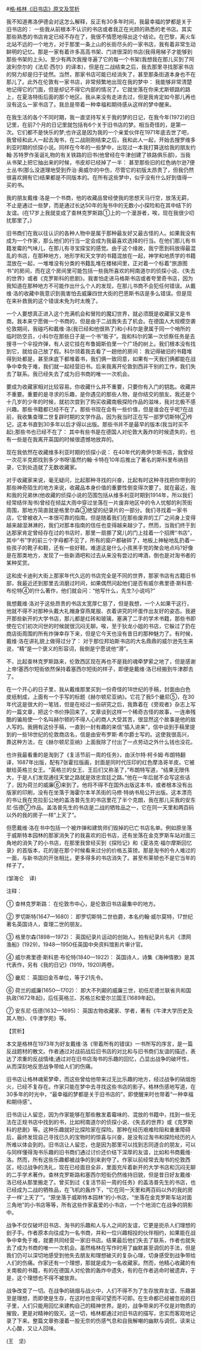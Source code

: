 #[格·格林《旧书店》原文及赏析](https://www.vrrw.net/wx/12529.html)

我不知道弗洛伊德会对这怎么解释，反正有30多年时间，我最幸福的梦都是关于旧书店的： 一些我从前根本不认识的书店或者我正在光顾的熟悉的老书店。其实那些熟悉的书店肯定已经不存在了，我很不情愿地得出这个结论。在巴黎，离火车北站不远的一个地方，对于那里一条上山的长街尽头的一家书店，我有着非常生动鲜明的记忆。那是一家有着许多高高书架、门进很深的书店(我得用梯子才能够到那些书架的上头)。至少有两次我搜寻遍了它的每一个书架(我想我在那儿买到了阿波利奈尔的《法尼·西尔》的译本)，但是在二战结束之后，我去那里寻找那家书店的努力却是归于徒然。当然，那家书店可能已经消失了，甚至那条街道本身也不在那儿了。此外在伦敦有一家书店，非常频繁地出现在我的梦中： 我能够非常清楚地记得它的门面，但是却记不得它内部的情况了。它就坐落在你来尤斯顿路的路上，在夏洛特街后面的那个地区。我从来没有走进去过，但是我肯定如今那儿再也没有这么一家书店了。我总是带着一种幸福和期待感从这样的梦中醒来。

在我生活的各个不同时期，我一直坚持写关于我的梦的日记，在我今年(1972)的日记里，在前7个月的日记里就包括有6个关于旧书店的梦。相当奇怪的，是第一次。它们都不是快乐的梦;也许这是因为我的一个亲爱伙伴在1971年底去世了吧，我曾经和此人一起去淘书，在二战刚刚结束之后，我和此人一起，开始去搜罗维多利亚时期的侦探小说。同样在今年的一些梦中，出现过一本我打算送给我的朋友约翰·苏特罗作圣诞礼物的有关铁路的旧书(他曾经在牛津创建了铁路俱乐部)，当我从书架上把它抽出来的时候，书皮却已经掉了一半： 甚至那些旧的红色纳尔逊7便士丛书(那么没道理地受到乔治·奥威尔的中伤，尽管它的初版太昂贵了，但我仍然很喜欢拥有它)结果都是不同版本的。在所有这些梦中，似乎没有什么好到值得一买的书。

我的朋友戴维·洛是一个书商，他的收藏品曾经使我的思想天马行空，放荡无羁，不止是通过一些梦，而是通过长达50年的淘书中的无数小小探险和在其中结下的友谊。(在17岁上我就变成了查林克罗斯路①上的一个漫游者，唉，现在我很少叨扰那里了。)



旧书商们在我以往认识的各种人物中是属于那种最友好又最古怪的人。如果我没有成为一个作家，那么他们的行当一定会成为我最喜欢选择的行当。在他们那儿有书籍发霉的气味儿，在那儿有寻宝探宝的感觉。由于这个缘故，我宁愿到码放得最混乱的书店，在那种地方，地形学和天文学的书籍混放在一起，神学和地质学的书籍混放在一起，一堆堆没有分类的书籍乱堆在楼梯间里，正对着一个标着“旅游图书”的房间，而在这个房间里可能包括一些我所喜欢的柯南道尔的侦探小说、《失去的世界》或者《克罗斯科的悲剧》。我害怕走进马格斯书店或者夸里奇书店，因为我知道在那种地方不可能作出什么个人的发现，在那儿书商不会犯任何错误。从戴维·洛的收藏中我意识到我害怕去威廉四世大街的巴恩斯书店是多么错误。但是现在来补救我的这个错误未免为时太晚了。

一个人要想真正进入这个充满机会和冒险的魔幻世界，就必须既是收藏家又是书商。我本来宁愿做一个书商的，但是由于二战我失去了机会。在德国人大规模空袭伦敦期间，我碰巧和戴维·洛(我已经和他很熟了)和小科尔是隶属于同一个哨所的临时防空员，小科尔在那些日子是一个书“贩子”。我和科尔的第一次侦察任务是去搜寻一个伞投炸弹，有人说它挂在布鲁姆斯伯里一个广场的树上。我们根本没有找到它，就给自己放了假。科尔领着我去看了一趟他的房间： 我记得破旧的书籍堆得到处都是，甚至床底下都堆着书，我们俩一致同意，如果有一天我们俩都能在战争中幸免于难，我们就一起经营旧书。后来我离开伦敦到西非干别的工作，我们失去了联系。我已经失去了成为旧书商的唯一一次机会。

要成为收藏家相对比较容易。你收藏什么并不重要，只要你有入门的钥匙。收藏并不重要。重要的是寻求的乐趣，是你遇见的那些人物，是你结交的朋友。我还是个十几岁的少年的时候，就初次尝到了购买收藏南极探险作品的滋味，我对北极不感兴趣。那些书籍都已经不在了。那些书现在会有一些价值，但是谁会在乎呢?在战前，我收集查理二世复辟时期的文学作品，因为我当时正在写一部罗切斯特②传记，这本书直到30多年以后才得以出版。那些书并不是最早的版本(我当时买不起);那些书也已经不在了： 其中有些书是在德国人对伦敦大轰炸的时候遗失的，也有一些是在我离开英国的时候很遗憾地放弃的。

现在我依然在收藏维多利亚时期的侦探小说： 在40年代的弗伊尔斯书店，我曾经一次花半克郎找到多少书呀!虽然约翰·卡特在10年后推出了著名的斯科里布纳目录，它到处造就了无数收藏家。

对于收藏家来说，毫无疑问，比起那种寻找的兴奋，比起有时这种寻找把你带到的那些神奇陌生的地方来说，收藏品本身价值的重要性倒变得次要了。就在最近，我和我的兄弟休(他收藏的侦探小说的范围包括从维多利亚时期到1914年，所以我们经常结伴淘书)曾经在倾盆大雨中穿过坐落在一片废弃地区中的令人忧郁的利茨街周围，那地方简直就是格里尔森③绝望的纪录片的一部分。我们寻找着一家书店，它曾被收入一本很可靠的指南。但是随着我们在那些废弃的工厂之间身上变得越来越湿淋淋的，我们对那本指南的信任也变得越来越少了。然而，当我们终于到达那家肯定曾经存在过的书店时，那里一扇挪了窝儿的门上挂着一个招牌“书店”，其中“书”字的前三个字母都不见了，所有的窗户都破碎了，地板上神秘地乱扔着一些孩子的靴子和鞋，还有一些好鞋。难道这是什么小孩黑手党的聚会地点吗?好像是在那类地方，发现了一些新酒吧和过去从来没有尝过的啤酒，倒也是对淘书者的某种奖赏。

这和皮卡迪利大街上那家年代久远的书店完全是不同的世界，那家书店有古籍旧书部，我最近还到那里去消磨过时间，如果偶然问起他们是否有威尔弗里德·斯科恩·布伦特④的什么著作，他们就会问：“他写什么，先生?小说吗?”

我想戴维·洛对于这些昂贵的书店太宽厚仁慈了，但是我想，一个人如果干这行，他就不得不对那种头戴大礼帽身穿燕尾服、衣着讲究的坏蛋作出友好的姿态。我避开那些新开的大学书店，那儿都是红砖和玻璃，塞满了二手的学术书籍，那些书即使在它们初次问世的时候就很沉闷无聊。唉，至于狄龙小姐的书店，它躲过了扔在商店街周围的所有炸弹幸存下来，但是它今天也没有昔日的那种魅力了。有时候，戴维·洛在讲礼貌上做得过分了： 对于那位邦珀斯书店的大名鼎鼎的威尔逊先生来说，“精”是一个褒义的形容词，我倒是宁愿说他“滑”。

不，比起查林克罗斯路来，伦敦西区现在再也不是我的魂牵梦萦之地了，但是感谢上帝!塞西尔短街依然保持着塞西尔短街的样子，即便是戴维·洛已经搬到牛津郡去了。

在一个开心的日子里，我从戴维那里买到一份奇怪的18世纪的手稿，封面由白色皮纸制成，上面有一个手写的标题《赫尔顿尼亚纳》。它花了我5个畿尼⑤，在30年代这是很大的一笔钱，但是在经过一些研究之后，我靠着在《旁观者》杂志上写的一篇文章，把这个书价挣回来了。文章谈到这样一个稀奇古怪的故事，一连串残酷的骗局使一个名叫赫尔顿的不得人心的商人大受其苦，很显然这个故事是他的敌人写的。我拥有这份手稿，一直到一封有趣的来信“插入进来”，信中谈到手稿里提到的一些18世纪的伦敦商店名，信是由安布罗斯·希尔爵士写的。这使我很高兴，靠这种方法，在《赫尔顿尼亚纳》上面我除了付出了一点劳动之外什么钱也没花。

也许我最看重的是淘到了《复活节前一周的任务》，由沃尔特·柯卡姆·布朗特翻译，1687年出版，配有7张霍拉版画，封面是同时代压印的红色摩洛哥羊皮。它被献给英格兰女王。“英格兰的女王、王后们又称圣了，”布朗特写道，“结果无限伟大，于是人们发现通往天堂之路就是效忠宫廷之路。”他在一年后就不会写这些话了，因为荷兰的威廉⑥来到了。他将不得不在国外出版这本书，或者根本没有出版家的印刷，没有在坐落于海霍尔本羊羔街的马修·特纳书局公开出版。这本漂亮的书让我在克拉彭公地的盖洛普先生的书店里花了半个克朗，我在那儿买我的安东尼·伍德⑦作品。盖洛普先生的书店是二战的牺牲品之一，它在同一天里和两百码以外的我的房子一样“上天了”。

但愿戴维·洛在书中包括一个被炸弹和建筑师们毁掉的已亡书店名单。例如原坐落于威斯特本园林的那家消失了的我喜欢的旧书店，还有坐落在金克罗斯车站对面三角地的消失了的小书店，在那里我曾经买到《探险记》和《夏洛克·福尔摩斯回忆录》的首版本，花的是在那个时候看来过分的价格五英镑。那是淘书的令人难过的一面，与新书店的开张相比，更多得多的书店消失了。甚至布莱顿也不是它当年的样子了。

(邹海仑　译)

注释：

① 查林克罗斯路： 在伦敦市中心，是伦敦旧书店最集中的地方。

② 罗切斯特(1647—1680)： 即罗切斯特二世伯爵，本名约翰·威尔莫特，17世纪著名英国诗人，查理二世的朋友。

③ 格里尔森(1898—1972)： 英国纪录片运动的创始人。拍有纪录片名片《漂网渔船》(1929)，1948—1950任英国中央资料馆影片审计官。

④ 威尔弗里德·斯科恩·布伦特(1840—1922)： 英国诗人，诗集《海神情歌》是其代表作，另有《我的日记》(1919，1920)两卷。

⑤ 畿尼： 英国旧金币单位，等于21先令。

⑥ 荷兰的威廉(1650—1702)： 即大不列颠的威廉三世，初任尼德兰联省共和国执政(1672年起)，后任英格兰、苏格兰和爱尔兰国王(1689年起)。

⑦ 安东尼·伍德(1632—1695)： 英国古物收藏家、学者，著有《牛津大学历史及其人物》、《牛津学苑》等。

【赏析】

本文是格林在1973年为好友戴维·洛《带着所有的错误》一书所写的序言，是一篇反战题材的散文。作者通过对战前战后旧书店的对比和与旧书商们友谊的描述，表达了浓重的反战情绪;通过对在旧书店淘书的乐趣的回忆，凸显出战争的破坏性，从而深刻地反思战争带给人们的伤痛。

旧书店让格林魂萦梦牵，而这些曾给他带来过无比乐趣的地方，经过战争的硝烟炮火，已经不复存在。作家只能在梦中去寻找这些书店的影子。格林伤感地写道，在30多年的时光中，“最幸福的梦都是关于旧书店的”，即使醒来时也带着“一种幸福和期待感”。

旧书店让人留恋，因为作家能够在那些散发着霉味的、混放的书籍中，找到一些无法在正规书店中找到的书，比如柯南道尔的侦探小说、《失去的世界》或《克罗斯科的悲剧》等。这种乐趣就好比探险家在探险。那种在经历艰难险阻和重重障碍后，最终发现自己寻找已久的宝物时的惊喜与兴奋，是没有过淘书和探险经历的人所难以体会到的。旧书店让人留恋，也是因为那里可以找到志同道合的朋友，可以与同样懂得淘书乐趣的旧书商们通过讨价还价结下深厚的友谊，比如和书商戴维·洛。然而，所有这些乐趣都被战争的到来剥夺了。作家以前经常去淘书的伦敦西区，经过战争的洗礼，现在已经面目全非，里面充斥着新开的大学书店和沉闷无聊的二手学术著作。查林克罗斯路和塞西尔短街仍然维持旧貌，但是昔日好友戴维·洛已经从那里搬走了。曾买到过《复活节前一周的任务》的盖洛普先生的书店，也已经成为二战的牺牲品，在飞机的轰炸下，“它在同一天里和两百码以外的我的房子一样‘上天了’”。“原坐落于威斯特本园林”的小书店，“坐落在金克罗斯车站对面三角地”的小书店等等，所有这些作家喜爱的小书店，一个个地消亡在战争的阴影中。

战争不仅仅破坏旧书店、淘书的乐趣和人与人之间的友谊，它更是扼杀人们理想的刽子手。作者原本向往成为一名书商，并和一位兴趣相投的伙伴相约，如果能在战争中幸免于难，就要共同经营一家旧书店。结果最后他们失去了联系，作者也就失去了成为书商的唯一一次机会。虽然格林在写作时用了幽默甚至调侃的手法，但是我们仍可以深切地感受到他失去朋友和理想破灭的复杂心理，切身感受到战争带给人们的伤痛。作家还有一个理想，那就是成为一名收藏家。然而，他精心收藏的有关南极的书籍，有的在德国人对伦敦的轰炸中遗失，有的在作者逃命时被遗弃，于是，这个理想也不得不被放弃。

战争改变了一切。在战争的硝烟与战火中，人们不得不为了生存放弃友谊、乐趣甚至是理想，而即使是生存，在这时也变得可望而不可即。在生命都已经被忽视的日子里，人们只能用回忆来建构自己的精神世界。是的，战争带来的不仅是对物质的摧毁，更是对精神的毁灭。这一切，格林都通过对旧书店的描写，忠实而客观地记录了下来。整篇文章弥漫着一股无奈的伤感气息和自我解嘲的幽默与调侃，读来让人心酸，又让人回味。

(王　坚)

